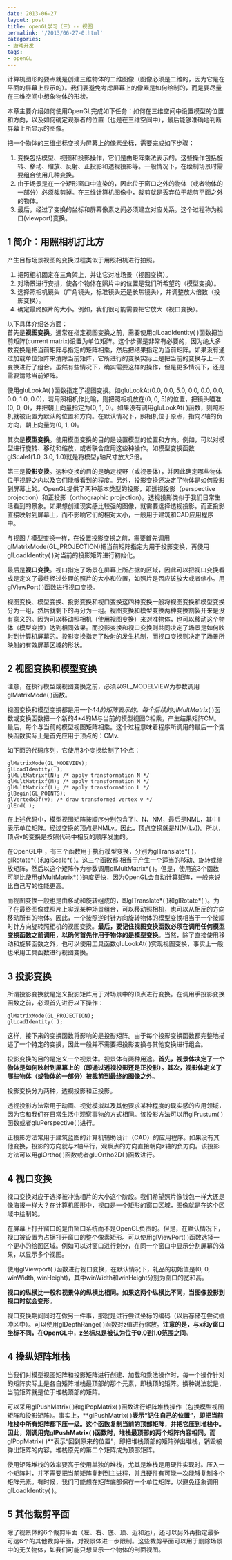 ```yaml
---
date: 2013-06-27
layout: post
title: openGL学习（三）-- 视图
permalink: '/2013/06-27-0.html'
categories:
- 游戏开发
tags:
- openGL
---
```



计算机图形的要点就是创建三维物体的二维图像（图像必须是二维的，因为它是在平面的屏幕上显示的）。我们要避免考虑屏幕上的像素是如何绘制的，而是要尽量在三维空间中想象物体的形状。

本章主要介绍如何使用OpenGL完成如下任务：如何在三维空间中设置模型的位置和方向，以及如何确定观察者的位置（也是在三维空间中），最后能够准确地判断屏幕上所显示的图像。

把一个物体的三维坐标变换为屏幕上的像素坐标，需要完成如下步骤：

1. 变换包括模型、视图和投影操作，它们是由矩阵乘法表示的。这些操作包括旋转、移动、缩放、反射、正投影和透视投影等。一般情况下，在绘制场景时需要组合使用几种变换。
2. 由于场景是在一个矩形窗口中渲染的，因此位于窗口之外的物体（或者物体的一部分）必须裁剪掉。在三维计算机图像中，裁剪就是丢弃位于裁剪平面之外的物体。
3. 最后，经过了变换的坐标和屏幕像素之间必须建立对应关系。这个过程称为视口(viewport)变换。

**1 简介：用照相机打比方**
-----------------------
产生目标场景视图的变换过程类似于用照相机进行拍照。

1. 把照相机固定在三角架上，并让它对准场景（视图变换）。
2. 对场景进行安排，使各个物体在照片中的位置是我们所希望的（模型变换）。
3. 选择照相机镜头（广角镜头，标准镜头还是长焦镜头），并调整放大倍数（投影变换）。
4. 确定最终照片的大小。例如，我们很可能需要把它放大（视口变换）。

以下具体介绍各方面：  
首先是**视图变换**。通常在指定视图变换之前，需要使用glLoadIdentity( )函数把当前矩阵(current matrix)设置为单位矩阵。这个步骤是非常有必要的，因为绝大多数变换是把当前矩阵与指定的矩阵相乘，然后把结果指定为当前矩阵。如果没有通过加载单位矩阵来清除当前矩阵，它所进行的变换实际上是把当前的变换与上一次变换进行了组合。虽然有些情况下，确实需要这样的操作，但是更多情况下，还是需要清除当前矩阵。  

使用gluLookAt( )函数指定了视图变换。如gluLookAt(0.0, 0.0, 5.0, 0.0, 0.0, 0.0, 0.0, 1.0, 0.0)，若用照相机作比喻，则把照相机放在(0, 0, 5)的位置，把镜头瞄准(0, 0, 0)，并把朝上向量指定为(0, 1, 0)。如果没有调用gluLookAt( )函数，则照相机就被设置为默认的位置和方向。在默认情况下，照相机位于原点，指向Z轴的负方向，朝上向量为(0, 1, 0)。

其次是**模型变换**。使用模型变换的目的是设置模型的位置和方向。例如，可以对模型进行旋转、移动和缩放，或者联合应用这些种操作。如模型变换函数glScalef(1.0, 3.0, 1.0)就是将模型y轴尺寸放大3倍。

第三是**投影变换**。这种变换的目的是确定视野（或视景体），并因此确定哪些物体位于视野之内以及它们能够看到的程度。另外，投影变换还决定了物体是如何投影到屏幕上的。OpenGL提供了两种基本类型的投影，即透视投影（perspective projection）和正投影（orthographic projection）。透视投影类似于我们日常生活看到的景象。如果想创建现实感比较强的图像，就需要选择透视投影。而正投影直接映射到屏幕上，而不影响它们的相对大小，一般用于建筑和CAD应用程序中。

与视图 / 模型变换一样，在设置投影变换之前，需要首先调用glMatrixMode(GL_PROJECTION)把当前矩阵指定为用于投影变换，再使用glLoadIdentity( )对当前的投影矩阵进行初始化。

最后是**视口变换**。视口指定了场景在屏幕上所占据的区域，因此可以把视口变换看成是定义了最终经过处理的照片的大小和位置，如照片是否应该放大或者缩小。用glViewPort( )函数进行视口变换。

视图变换、模型变换、投影变换和视口变换这四种变换一般将视图变换和模型变换分为一组，然后就剩下的再分为一组。视图变换和模型变换两种变换割裂开来是没有意义的。因为可以移动照相机（使用视图变换）来对准物体，也可以移动这个物体（模型变换）达到相同效果。而投影变换和视口变换则共同决定了场景是如何映射到计算机屏幕的。投影变换指定了映射的发生机制，而视口变换则决定了场景所映射的有效屏幕区域的形状。

**2 视图变换和模型变换**
----------------------
注意，在执行模型或视图变换之前，必须以GL_MODELVIEW为参数调用glMatrixMode( )函数。

视图变换和模型变换都是用一个4*4的矩阵表示的。每个后续的glMultMatrix*( )函数或变换函数把一个新的4*4的M与当前的模型视图C相乘，产生结果矩阵CM。最后，每个与当前的模型视图矩阵相乘。这个过程意味着程序所调用的最后一个变换函数实际上是首先应用于顶点的：CMv.

如下面的代码序列，它使用3个变换绘制了1个点：

	glMatrixMode(GL_MODEVIEW);
	glLoadIdentity( );
	glMultMatrixf(N); /* apply transformation N */
	glMultMatrixf(M); /* apply transformation M */
	glMultMatrixf(L); /* apply transformation L */
	glBegin(GL_POINTS);
	glVertedx3f(v); /* draw transformed vertex v */
	glEnd( );

在上述代码中，模型视图矩阵按顺序分别包含了I、N、NM，最后是NML，其中I表示单位矩阵。经过变换的顶点是NMLv。因此，顶点变换就是N(M(Lv))。所以，顶点v的变换是按照代码中相反的顺序发生的。

在OpenGL中 ，有三个函数用于执行模型变换，分别为glTranslate*( )，glRotate*( )和glScale*( )。这三个函数都 相当于产生一个适当的移动、旋转或缩放矩阵，然后以这个矩阵作为参数调用glMultMatrix*( )。但是，使用这3个函数可能比使用glMultMatrix*( )速度更快，因为OpenGL会自动计算矩阵，一般来说比自己写的性能更高。

而视图变换一般也是由移动和旋转组成的，即glTranslate*( )和glRotate*( )。为了在最终图像或照片上实现某种场景组合，可以移动照相机，也可以从相反的方向移动所有的物体。因此，一个按照逆时针方向旋转物体的模型变换相当于一个按顺时针方向旋转照相机的视图变换。**最后，要记住视图变换函数必须在调用任何模型变换函数之前调用，以确何首先作用于物体的是模型变换**。当然，除了直接使用移动和旋转函数之外，也可以使用工具函数gluLookAt( )实现视图变换，事实上一般也采用工具函数进行视图变换。

**3 投影变换**
--------------
所谓投影变换就是定义投影矩阵用于对场景中的顶点进行变换。在调用手投影变换函数之前，必须首先进行以下操作：

	glMatrixMode(GL_PROJECTION);
	glLoadIdentity( );

这样，接下来的变换函数将影响的是投影矩阵。由于每个投影变换函数都完整地描述了一个特定的变换，因此一般并不需要把投影变换与其他变换进行组合。

投影变换的目的是定义一个视景体。视景体有两种用途。**首先，视景体决定了一个物体是如何映射到屏幕上的（即通过透视投影还是正投影）。其次，视影体定义了哪些物体（或物体的一部分）被裁剪到最终的图像之外**。

投影变换分为两种，透视投影和正投影。

透视投影方法常用于动画、视觉模拟以及其他要求某种程度的现实感的应用领域，因为它和我们在日常生活中观察事物的方式相同。该投影方法可以用glFrustum( )函数或者gluPerspective( )进行。

正投影方法常用于建筑蓝图的计算机辅助设计（CAD）的应用程序。如果没有其他变换，投影的方向就与z轴平行，观察点的方向直接朝向z轴的负方向。该投影方法可以用glOrtho( )函数或者gluOrtho2D( )函数进行。

**4 视口变换**
--------------
视口变换对应于选择被冲洗相片的大小这个阶段。我们希望照片像钱包一样大还是像海报一样大？在计算机图形中，视口是一个矩形的窗口区域，图像就是在这个区域中绘制的。

在屏幕上打开窗口的是由窗口系统而不是OpenGL负责的。但是，在默认情况下，视口被设置为占据打开窗口的整个像素矩形。可以使用glViewPort( )函数选择一个更小的绘图区域。例如可以对窗口进行划分，在同一个窗口中显示分割屏幕的效果，以显示多个视图。

使用glViewport( )函数进行视口变换，在默认情况下，礼品的初始值是(0, 0, winWidth, winHeight)，其中winWidth和winHeight分别为窗口的宽和高。

**视口的纵横比一般和视景体的纵横比相同。如果这两个纵横比不同，当图像投影到视口时就会变形**。

视口变换期间同时在做另一件事，那就是进行尝试坐标的编码（以后存储在尝试缓冲区中）。可以使用glDepthRange( )函数对z值进行缩放。**注意的是，与x和y窗口坐标不同，在OpenGL中，z坐标总是被认为位于0.0到1.0范围之间**。

**4 操纵矩阵堆栈**
------------------
当我们对模型视图矩阵和投影矩阵进行创建、加载和乘法操作时，每一个操作针对的矩阵实际上是各自矩阵堆栈最顶部的那个元素，即栈顶的矩阵。换种说法就是，当前矩阵就是位于堆栈顶部的矩阵。

可以采用glPushMatrix( )和glPopMatrix( )函数进行矩阵堆栈操作（包换模型视图矩阵和投影矩阵）。事实上，**glPushMatrix( )**表示“记住自己的位置”，即把当前堆栈中所有矩阵都下压一级。这个函数复制当前的顶部矩阵，并把它压到堆栈中。因此，刚调用完glPushMatrix( )函数时，堆栈最顶部的两个矩阵内容相同。而**glPopMatrix( )**表示“回到原来的位置”，即把堆栈顶部的矩阵弹出堆栈，销毁被弹出矩阵的内容。堆栈原先的第二个矩阵成为顶部矩阵。

使用矩阵堆栈的效率要高于使用单独的堆栈，尤其是堆栈是用硬件实现时。压入一个矩阵时，并不需要把当前矩阵复制到主进程，并且硬件有可能一次能够复制多个矩阵元素。有时候，我们可能想在矩阵底部保存一个单位矩阵，以避免征象调用glLoadIdentity( )。

**5 其他裁剪平面**  
----------------
除了视景体的6个裁剪平面（左、右、底、顶、近和远），还可以另外再指定最多可达6个的其他裁剪平面，对视景体进一步限制。这些裁剪平面可以用于删除场景中的无关物体，如我们可能只想显示一个物体的剖面视图。